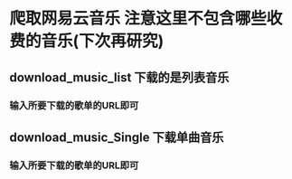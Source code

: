 # 爬取网易云音乐    注意这里不包含哪些收费的音乐(下次再研究)
## download_music_list 下载的是列表音乐
###    输入所要下载的歌单的URL即可

## download_music_Single 下载单曲音乐
###    输入所要下载的歌单的URL即可
